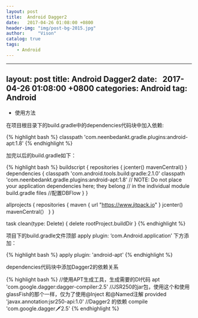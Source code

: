 ```yaml
---
layout: post
title:  Android Dagger2
date:   2017-04-26 01:08:00 +0800
header-img: "img/post-bg-2015.jpg"
author:     "Vison"
catalog: true
tags:
    - Android
---
```


---
layout: post
title:  Android Dagger2
date:   2017-04-26 01:08:00 +0800
categories: Android
tag: Android
---

* 使用方法

在项目根目录下的build.gradle中的dependencies代码块中加入依赖:

{% highlight bash %}
classpath 'com.neenbedankt.gradle.plugins:android-apt:1.8'
{% endhighlight %}

加完以后的build.gradle如下：

{% highlight bash %}
buildscript {
    repositories {
        jcenter()
        mavenCentral()
    }
    dependencies {
        classpath 'com.android.tools.build:gradle:2.1.0'
        classpath 'com.neenbedankt.gradle.plugins:android-apt:1.8'
        // NOTE: Do not place your application dependencies here; they belong
        // in the individual module build.gradle files
        //配置DBFlow
    }
}

allprojects {
    repositories {
        maven { url "https://www.jitpack.io" }
        jcenter()
        mavenCentral(）
    }
}

task clean(type: Delete) {
    delete rootProject.buildDir
}
{% endhighlight %}

项目下的build.gradle文件顶部 apply plugin: ‘com.Android.application’ 下方添加：

{% highlight bash %}
apply plugin: 'android-apt'
{% endhighlight %}

dependencies代码块中添加Dagger2的依赖关系


{% highlight bash %}
//使用APT生成工具，生成需要的DI代码
apt 'com.google.dagger:dagger-compiler:2.5'
//JSR250的jar包，使用这个和使用glassFish的那个一样，仅为了使用@Inject 和@Named注解
provided 'javax.annotation:jsr250-api:1.0'
//Dagger2 的依赖
compile 'com.google.dagger:dagger:2.5'
{% endhighlight %}
